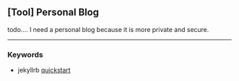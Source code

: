 ## [Tool] Personal Blog

todo....
I need a personal blog because it is more private and secure.

---

### Keywords
- jekyllrb [quickstart](https://jekyllrb.com/docs/)
